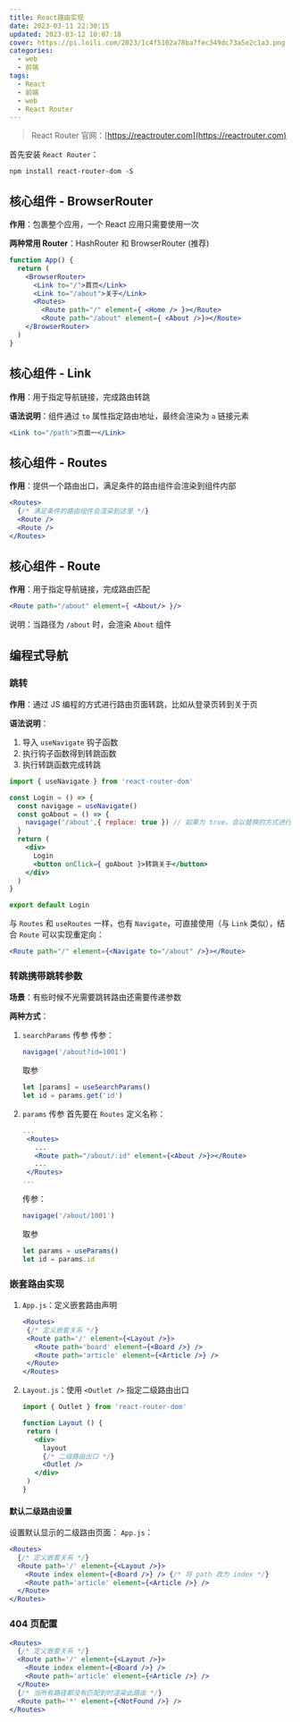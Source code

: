 ```yaml
---
title: React路由实现
date: 2023-03-11 22:30:15
updated: 2023-03-12 10:07:18
cover: https://pi.loili.com/2023/1c4f5102a78ba7fec349dc73a5e2c1a3.png
categories:
  - web
  - 前端
tags:
  - React
  - 前端
  - web
  - React Router
---
```


> React Router 官网：[https://reactrouter.com](https://reactrouter.com)

首先安装 `React Router`：

```shell
npm install react-router-dom -S
```

## 核心组件 - BrowserRouter

**作用**：包裹整个应用，一个 React 应用只需要使用一次

**两种常用 Router**：HashRouter 和 BrowserRouter (推荐)

```jsx
function App() {
  return (
    <BrowserRouter>
      <Link to="/">首页</Link>
      <Link to="/about">关于</Link>
      <Routes>
        <Route path="/" element={ <Home /> }></Route>
        <Route path="/about" element={ <About />}></Route>
    </BrowserRouter>
  )
}
```

## 核心组件 - Link

**作用**：用于指定导航链接，完成路由转跳

**语法说明**：组件通过 `to` 属性指定路由地址，最终会渲染为 `a` 链接元素

```jsx
<Link to="/path">页面一</Link>
```

## 核心组件 - Routes

**作用**：提供一个路由出口，满足条件的路由组件会渲染到组件内部

```jsx
<Routes>
  {/* 满足条件的路由组件会渲染到这里 */}
  <Route />
  <Route />
</Routes>
```

## 核心组件 - Route

**作用**：用于指定导航链接，完成路由匹配

```jsx
<Route path="/about" element={ <About/> }/>
```

说明：当路径为 `/about` 时，会渲染 `About` 组件

## 编程式导航

### 跳转

**作用**：通过 JS 编程的方式进行路由页面转跳，比如从登录页转到关于页

**语法说明**：

1. 导入 `useNavigate` 钩子函数
2. 执行钩子函数得到转跳函数
3. 执行转跳函数完成转跳

```jsx
import { useNavigate } from 'react-router-dom'

const Login = () => {
  const navigage = useNavigate()
  const goAbout = () => {
    navigage('/about',{ replace: true }) // 如果为 true，会以替换的方式进行跳转（无法返回上一页），而不是叠加。
  }
  return (
    <div>
      Login
      <button onClick={ goAbout }>转跳关于</button>
    </div>
  )
}

export default Login
```

与 `Routes` 和 `useRoutes` 一样，也有 `Navigate`，可直接使用（与 `Link` 类似），结合 `Route` 可以实现重定向：

```jsx
<Route path="/" element={<Navigate to="/about" />}></Route>
```

### 转跳携带跳转参数

**场景**：有些时候不光需要跳转路由还需要传递参数

**两种方式**：

1. `searchParams` 传参
   传参：
   ```jsx
   navigage('/about?id=1001')
   ```
   取参
   ```jsx
   let [params] = useSearchParams()
   let id = params.get('id')
   ```

2. `params` 传参
   首先要在 `Routes` 定义名称：
   ```jsx
   ...
    <Routes>
      ...
      <Route path="/about/:id" element={<About />}></Route>
      ...
    </Routes>
   ...
   ```
   传参：
   ```jsx
   navigage('/about/1001')
   ```
   取参
   ```jsx
   let params = useParams()
   let id = params.id
   ```

### 嵌套路由实现

1. `App.js`：定义嵌套路由声明
   ```jsx
   <Routes>
    {/* 定义嵌套关系 */}
    <Route path='/' element={<Layout />}>
      <Route path='board' element={<Board />} />
      <Route path='article' element={<Article />} />
    </Route>
   </Routes>
   ```
2. `Layout.js`：使用 `<Outlet />` 指定二级路由出口
   ```jsx
   import { Outlet } from 'react-router-dom'

   function Layout () {
    return (
      <div>
        layout
        {/* 二级路由出口 */}
        <Outlet />
      </div>
    )
   }
   ```

#### 默认二级路由设置

设置默认显示的二级路由页面：
  `App.js`：
  ```jsx
  <Routes>
    {/* 定义嵌套关系 */}
    <Route path='/' element={<Layout />}>
      <Route index element={<Board />} /> {/* 将 path 改为 index */}
      <Route path='article' element={<Article />} />
    </Route>
  </Routes>
  ```

### 404 页配置

  ```jsx
  <Routes>
    {/* 定义嵌套关系 */}
    <Route path='/' element={<Layout />}>
      <Route index element={<Board />} />
      <Route path='article' element={<Article />} />
    </Route>
    {/* 当所有路径都没有匹配到时渲染此路由 */}
    <Route path='*' element={<NotFound />} />
  </Routes>
  ```